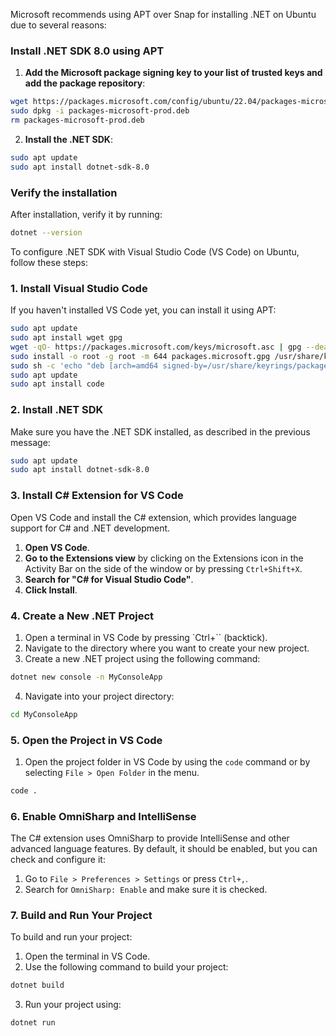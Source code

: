 Microsoft recommends using APT over Snap for installing .NET on Ubuntu due to several reasons:

### Install .NET SDK 8.0 using APT

1. **Add the Microsoft package signing key to your list of trusted keys and add the package repository**:
```sh
wget https://packages.microsoft.com/config/ubuntu/22.04/packages-microsoft-prod.deb -O packages-microsoft-prod.deb
sudo dpkg -i packages-microsoft-prod.deb
rm packages-microsoft-prod.deb
```
2. **Install the .NET SDK**:
```sh
sudo apt update
sudo apt install dotnet-sdk-8.0
```

### Verify the installation
After installation, verify it by running:
```sh
dotnet --version
```
To configure .NET SDK with Visual Studio Code (VS Code) on Ubuntu, follow these steps:

### 1. Install Visual Studio Code
If you haven't installed VS Code yet, you can install it using APT:

```sh
sudo apt update
sudo apt install wget gpg
wget -qO- https://packages.microsoft.com/keys/microsoft.asc | gpg --dearmor > packages.microsoft.gpg
sudo install -o root -g root -m 644 packages.microsoft.gpg /usr/share/keyrings/
sudo sh -c 'echo "deb [arch=amd64 signed-by=/usr/share/keyrings/packages.microsoft.gpg] https://packages.microsoft.com/repos/vscode stable main" > /etc/apt/sources.list.d/vscode.list'
sudo apt update
sudo apt install code
```

### 2. Install .NET SDK
Make sure you have the .NET SDK installed, as described in the previous message:
```sh
sudo apt update
sudo apt install dotnet-sdk-8.0
```

### 3. Install C# Extension for VS Code
Open VS Code and install the C# extension, which provides language support for C# and .NET development.

1. **Open VS Code**.
2. **Go to the Extensions view** by clicking on the Extensions icon in the Activity Bar on the side of the window or by pressing `Ctrl+Shift+X`.
3. **Search for "C# for Visual Studio Code"**.
4. **Click Install**.

### 4. Create a New .NET Project
1. Open a terminal in VS Code by pressing `Ctrl+`` (backtick).
2. Navigate to the directory where you want to create your new project.
3. Create a new .NET project using the following command:
```sh
dotnet new console -n MyConsoleApp
```
4. Navigate into your project directory:
```sh
cd MyConsoleApp
```

### 5. Open the Project in VS Code
1. Open the project folder in VS Code by using the `code` command or by selecting `File > Open Folder` in the menu.
```sh
code .
```

### 6. Enable OmniSharp and IntelliSense
The C# extension uses OmniSharp to provide IntelliSense and other advanced language features. By default, it should be enabled, but you can check and configure it:

1. Go to `File > Preferences > Settings` or press `Ctrl+,`.
2. Search for `OmniSharp: Enable` and make sure it is checked.

### 7. Build and Run Your Project
To build and run your project:

1. Open the terminal in VS Code.
2. Use the following command to build your project:
```sh
dotnet build
```
3. Run your project using:
```sh
dotnet run
```